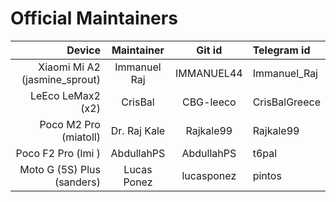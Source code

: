 # Official Maintainers

Device                         | Maintainer    | Git id     | Telegram id
------------------------------:|:-------------:|:----------:|:-------------
Xiaomi Mi A2 (jasmine_sprout)  | Immanuel Raj  | IMMANUEL44 | Immanuel_Raj
LeEco LeMax2 (x2)              |   CrisBal     | CBG-leeco  | CrisBalGreece
Poco M2 Pro (miatoll)          |  Dr. Raj Kale | Rajkale99  | Rajkale99
Poco F2 Pro (lmi    )          |  AbdullahPS   | AbdullahPS | t6pal
Moto G (5S) Plus (sanders)     |  Lucas Ponez  | lucasponez | pintos
